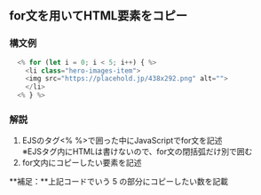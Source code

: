 ## for文を用いてHTML要素をコピー
### 構文例
```javascript
  <% for (let i = 0; i < 5; i++) { %>  
    <li class="hero-images-item">
    <img src="https://placehold.jp/438x292.png" alt="">
    </li>    
  <% } %>
```

### 解説
1. EJSのタグ<% %>で囲った中にJavaScriptでfor文を記述<br>
※EJSタグ内にHTMLは書けないので、for文の閉括弧だけ別で囲む
2. for文内にコピーしたい要素を記述

**補足：**上記コードでいう 5 の部分にコピーしたい数を記載
